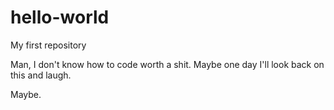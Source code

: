 # hello-world
My first repository

Man, I don't know how to code worth a shit.
Maybe one day I'll look back on this and laugh.

Maybe.
